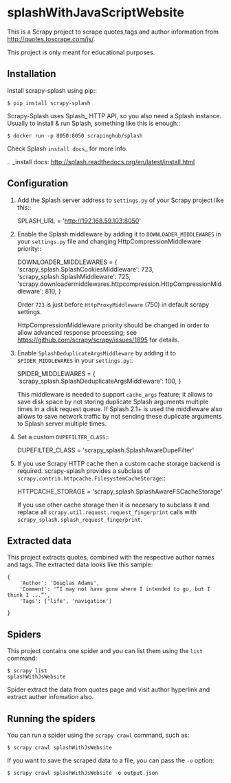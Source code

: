 # splashWithJavaScriptWebsite

This is a Scrapy project to scrape quotes,tags and author information from  http://quotes.toscrape.com/js/.

This project is only meant for educational purposes.

## Installation


Install scrapy-splash using pip::

    $ pip install scrapy-splash

Scrapy-Splash uses Splash_ HTTP API, so you also need a Splash instance.
Usually to install & run Splash, something like this is enough::

    $ docker run -p 8050:8050 scrapinghub/splash

Check Splash `install docs`_ for more info.

.. _install docs: http://splash.readthedocs.org/en/latest/install.html

## Configuration


1. Add the Splash server address to ``settings.py`` of your Scrapy project
   like this::

      SPLASH_URL = 'http://192.168.59.103:8050'

2. Enable the Splash middleware by adding it to ``DOWNLOADER_MIDDLEWARES``
   in your ``settings.py`` file and changing HttpCompressionMiddleware
   priority::

      DOWNLOADER_MIDDLEWARES = {
          'scrapy_splash.SplashCookiesMiddleware': 723,
          'scrapy_splash.SplashMiddleware': 725,
          'scrapy.downloadermiddlewares.httpcompression.HttpCompressionMiddleware': 810,
      }

   Order `723` is just before `HttpProxyMiddleware` (750) in default
   scrapy settings.

   HttpCompressionMiddleware priority should be changed in order to allow
   advanced response processing; see https://github.com/scrapy/scrapy/issues/1895
   for details.

3. Enable ``SplashDeduplicateArgsMiddleware`` by adding it to
   ``SPIDER_MIDDLEWARES`` in your ``settings.py``::

      SPIDER_MIDDLEWARES = {
          'scrapy_splash.SplashDeduplicateArgsMiddleware': 100,
      }

   This middleware is needed to support ``cache_args`` feature; it allows
   to save disk space by not storing duplicate Splash arguments multiple
   times in a disk request queue. If Splash 2.1+ is used the middleware
   also allows to save network traffic by not sending these duplicate
   arguments to Splash server multiple times.

4. Set a custom ``DUPEFILTER_CLASS``::

      DUPEFILTER_CLASS = 'scrapy_splash.SplashAwareDupeFilter'

5. If you use Scrapy HTTP cache then a custom cache storage backend
   is required. scrapy-splash provides a subclass of
   ``scrapy.contrib.httpcache.FilesystemCacheStorage``::

      HTTPCACHE_STORAGE = 'scrapy_splash.SplashAwareFSCacheStorage'

   If you use other cache storage then it is necesary to subclass it and
   replace all ``scrapy.util.request.request_fingerprint`` calls with
   ``scrapy_splash.splash_request_fingerprint``.
## Extracted data

This project extracts quotes, combined with the respective author names and tags.
The extracted data looks like this sample:

    {
        'Author': 'Douglas Adams',
        'Comment': '“I may not have gone where I intended to go, but I think I ...”',
        'Tags': ['life', 'navigation']
       
    }


## Spiders

This project contains one spider and you can list them using the `list`
command:

    $ scrapy list
    splashWithJsWebsite

Spider extract the data from quotes page and visit author hyperlink and extract auther infomation also.




## Running the spiders

You can run a spider using the `scrapy crawl` command, such as:

    $ scrapy crawl splashWithJsWebsite

If you want to save the scraped data to a file, you can pass the `-o` option:
    
    $ scrapy crawl splashWithJsWebsite -o output.json
